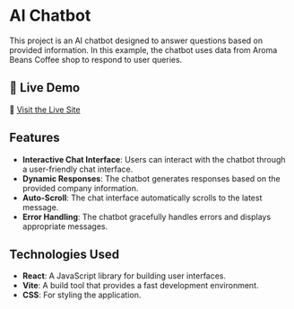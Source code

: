 # AI Chatbot

This project is an AI chatbot designed to answer questions based on provided information. In this example, the chatbot uses data from Aroma Beans Coffee shop to respond to user queries.

## 🚀 Live Demo

🔗 [Visit the Live Site](https://nikhil-87.github.io/chatbot/)

## Features

- **Interactive Chat Interface**: Users can interact with the chatbot through a user-friendly chat interface.
- **Dynamic Responses**: The chatbot generates responses based on the provided company information.
- **Auto-Scroll**: The chat interface automatically scrolls to the latest message.
- **Error Handling**: The chatbot gracefully handles errors and displays appropriate messages.

## Technologies Used

- **React**: A JavaScript library for building user interfaces.
- **Vite**: A build tool that provides a fast development environment.
- **CSS**: For styling the application.

